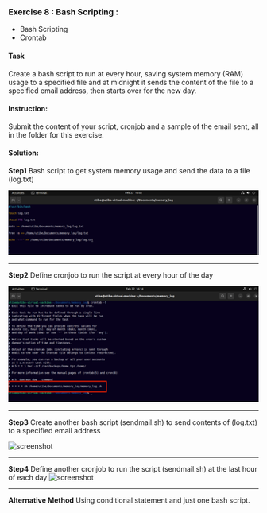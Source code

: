 ### Exercise 8 : Bash Scripting :
* Bash Scripting
* Crontab

#### Task
Create a bash script to run at every hour, saving system memory (RAM) usage to a specified file and at midnight it sends the content of the file to a specified email address, then starts over for the new day.

#### Instruction:
Submit the content of your script, cronjob and a sample of the email sent, all in the folder for this exercise.

#### Solution:

__Step1__
Bash script to get system memory usage and send the data to a file (log.txt)

![screenshot](images/step1.png)

___

__Step2__
Define cronjob to run the script at every hour of the day

![screenshot](images/step2.png)

___

__Step3__
Create another bash script (sendmail.sh) to send contents of (log.txt) to a specified email address

![screenshot]()

___

__Step4__
Define another cronjob to run the script (sendmail.sh) at the last hour of each day
![screenshot]()

___

__Alternative Method__
Using conditional statement and just one bash script.